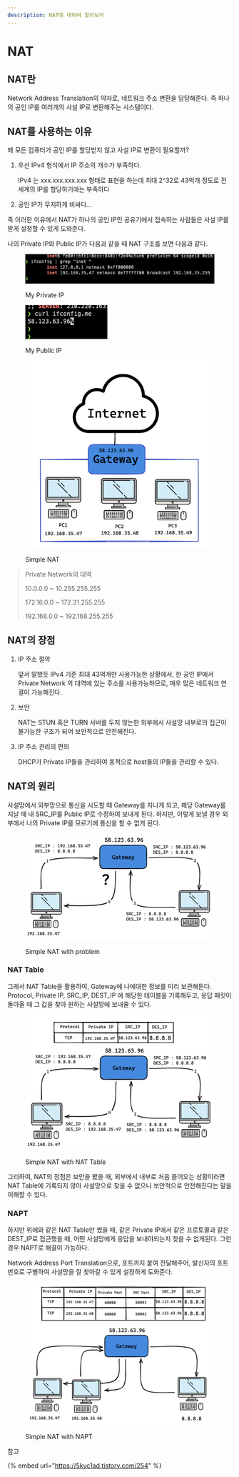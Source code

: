 ```yaml
---
description: NAT에 대하여 알아보자
---
```


# NAT

## NAT란

Network Address Translation의 약자로, 네트워크 주소 변환을 담당해준다. 즉 하나의 공인 IP를 여러개의 사설 IP로 변환해주는 시스템이다.&#x20;

## NAT를 사용하는 이유

왜 모든 컴퓨터가 공인 IP를 할당받지 않고 사설 IP로 변환이 필요할까?&#x20;

1.  우선 IPv4 형식에서 IP 주소의 개수가 부족하다.

    IPv4 는 xxx.xxx.xxx.xxx 형태로 표현을 하는데 최대 2^32로 43억개 정도로 전 세계의 IP를 할당하기에는 부족하다
2. 공인 IP가 무지하게 비싸다...

즉 이러한 이유에서 NAT가 하나의 공인 IP인 공유기에서 접속하는 사람들은 사설 IP를 받게 설정할 수 있게 도와준다.

나의 Private IP와 Public IP가 다음과 같을 때 NAT 구조를 보면 다음과 같다.

<figure><img src="../.gitbook/assets/image (1).png" alt=""><figcaption><p>My Private IP</p></figcaption></figure>

<figure><img src="../.gitbook/assets/image (10).png" alt=""><figcaption><p>My Public IP</p></figcaption></figure>

<figure><img src="../.gitbook/assets/image (7).png" alt=""><figcaption><p>Simple NAT</p></figcaption></figure>

> Private Network의 대역
>
>
>
> 10.0.0.0 \~ 10.255.255.255
>
> 172.16.0.0 \~ 172.31.255.255
>
> 192.168.0.0 \~ 192.168.255.255

## NAT의 장점

1.  IP 주소 절약

    앞서 말했듯 IPv4 기준 최대 43억개만 사용가능한 상황에서, 한 공인 IP에서 Private Network 의 대역에 있는 주소를 사용가능하므로, 매우 많은 네트워크 연결이 가능해진다.
2.  보안

    NAT는 STUN 혹은 TURN 서버를 두지 않는한 외부에서 사설망 내부로의 접근이 불가능한 구조가 되어 보안적으로 안전해진다.
3.  IP 주소 관리의 편의

    DHCP가 Private IP들을 관리하여 동적으로 host들의 IP들을 관리할 수 있다.

## NAT의 원리

사설망에서 외부망으로 통신을 시도할 때 Gateway를 지나게 되고, 해당 Gateway를 지날 때 내 SRC\_IP를 Public IP로 수정하여 보내게 된다. 하지만, 이렇게 보낼 경우 외부에서 나의 Private IP를 모르기에 통신을 할 수 없게 된다.

<figure><img src="../.gitbook/assets/image.png" alt=""><figcaption><p>Simple NAT with problem</p></figcaption></figure>

### NAT Table

그래서 NAT Table을 활용하여, Gateway에 나에대한 정보를 미리 보관해둔다. Protocol, Private IP, SRC\_IP, DEST\_IP 에 해당한 테이블을 기록해두고, 응답 패킷이 돌아올 때 그 값을 찾아 원하는 사설망에 보내줄 수 있다.

<figure><img src="../.gitbook/assets/image (3).png" alt=""><figcaption><p>Simple NAT with NAT Table</p></figcaption></figure>

그리하여, NAT의 장점은 보안을 봤을 때, 외부에서 내부로 처음 들어오는 상황이라면 NAT Table에 기록되지 않아 사설망으로 찾을 수 없으니 보안적으로 안전해진다는 말을 이해할 수 있다.

### NAPT

하지만 위에와 같은 NAT Table만 썼을 때, 같은 Private IP에서 같은 프로토콜과 같은 DEST\_IP로 접근했을 때, 어떤 사설망에게 응답을 보내야되는지 찾을 수 없게된다. 그런 경우 NAPT로 해결이 가능하다.

Network Address Port Translation으로, 포트까지 붙여 전달해주어, 발신자의 포트번호로 구별하여 사설망을 잘 찾아갈 수 있게 설정하게 도와준다.

<figure><img src="../.gitbook/assets/image (15).png" alt=""><figcaption><p>Simple NAT with NAPT</p></figcaption></figure>

참고

{% embed url="https://5kyc1ad.tistory.com/254" %}
